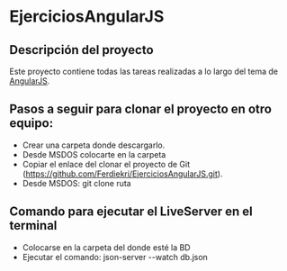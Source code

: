 # EjerciciosAngularJS

## Descripción del proyecto
  Este proyecto contiene todas las tareas realizadas a lo largo del tema de [AngularJS](https://angularjs.org/).


## Pasos a seguir para clonar el proyecto en otro equipo:

  - Crear una carpeta donde descargarlo.
  - Desde MSDOS colocarte en la carpeta
  - Copiar el enlace del clonar el proyecto de Git (https://github.com/Ferdiekri/EjerciciosAngularJS.git).
  - Desde MSDOS: git clone ruta


## Comando para ejecutar el LiveServer en el terminal
  - Colocarse en la carpeta del donde esté la BD
  - Ejecutar el comando: json-server --watch db.json